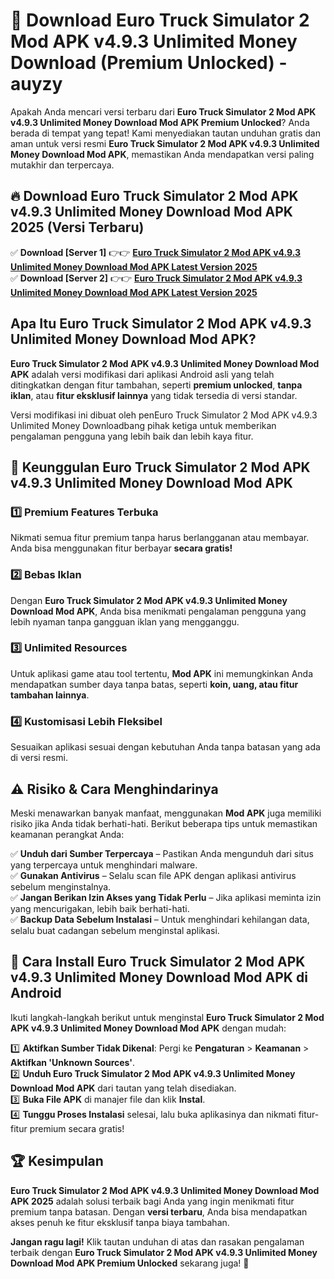 # 🎯 Download Euro Truck Simulator 2 Mod APK v4.9.3 Unlimited Money Download (Premium Unlocked) -  auyzy

Apakah Anda mencari versi terbaru dari **Euro Truck Simulator 2 Mod APK v4.9.3 Unlimited Money Download Mod APK Premium Unlocked**? Anda berada di tempat yang tepat! Kami menyediakan tautan unduhan gratis dan aman untuk versi resmi **Euro Truck Simulator 2 Mod APK v4.9.3 Unlimited Money Download Mod APK**, memastikan Anda mendapatkan versi paling mutakhir dan terpercaya.

## 🔥 Download Euro Truck Simulator 2 Mod APK v4.9.3 Unlimited Money Download Mod APK 2025 (Versi Terbaru)

✅ **Download [Server 1]** 👉👉 [**Euro Truck Simulator 2 Mod APK v4.9.3 Unlimited Money Download Mod APK Latest Version 2025**](https://momento.my/?title=Euro_Truck_Simulator_2_Mod_APK_v4.9.3_Unlimited_Money_Download)  
✅ **Download [Server 2]** 👉👉 [**Euro Truck Simulator 2 Mod APK v4.9.3 Unlimited Money Download Mod APK Latest Version 2025**](https://momento.my/?title=Euro_Truck_Simulator_2_Mod_APK_v4.9.3_Unlimited_Money_Download)  

## Apa Itu Euro Truck Simulator 2 Mod APK v4.9.3 Unlimited Money Download Mod APK?

**Euro Truck Simulator 2 Mod APK v4.9.3 Unlimited Money Download Mod APK** adalah versi modifikasi dari aplikasi Android asli yang telah ditingkatkan dengan fitur tambahan, seperti **premium unlocked**, **tanpa iklan**, atau **fitur eksklusif lainnya** yang tidak tersedia di versi standar.

Versi modifikasi ini dibuat oleh penEuro Truck Simulator 2 Mod APK v4.9.3 Unlimited Money Downloadbang pihak ketiga untuk memberikan pengalaman pengguna yang lebih baik dan lebih kaya fitur.

## 🎯 Keunggulan Euro Truck Simulator 2 Mod APK v4.9.3 Unlimited Money Download Mod APK

### 1️⃣ Premium Features Terbuka
Nikmati semua fitur premium tanpa harus berlangganan atau membayar. Anda bisa menggunakan fitur berbayar **secara gratis!**

### 2️⃣ Bebas Iklan
Dengan **Euro Truck Simulator 2 Mod APK v4.9.3 Unlimited Money Download Mod APK**, Anda bisa menikmati pengalaman pengguna yang lebih nyaman tanpa gangguan iklan yang mengganggu.

### 3️⃣ Unlimited Resources
Untuk aplikasi game atau tool tertentu, **Mod APK** ini memungkinkan Anda mendapatkan sumber daya tanpa batas, seperti **koin, uang, atau fitur tambahan lainnya**.

### 4️⃣ Kustomisasi Lebih Fleksibel
Sesuaikan aplikasi sesuai dengan kebutuhan Anda tanpa batasan yang ada di versi resmi.

## ⚠️ Risiko & Cara Menghindarinya

Meski menawarkan banyak manfaat, menggunakan **Mod APK** juga memiliki risiko jika Anda tidak berhati-hati. Berikut beberapa tips untuk memastikan keamanan perangkat Anda:

✅ **Unduh dari Sumber Terpercaya** – Pastikan Anda mengunduh dari situs yang terpercaya untuk menghindari malware.  
✅ **Gunakan Antivirus** – Selalu scan file APK dengan aplikasi antivirus sebelum menginstalnya.  
✅ **Jangan Berikan Izin Akses yang Tidak Perlu** – Jika aplikasi meminta izin yang mencurigakan, lebih baik berhati-hati.  
✅ **Backup Data Sebelum Instalasi** – Untuk menghindari kehilangan data, selalu buat cadangan sebelum menginstal aplikasi.

## 📌 Cara Install Euro Truck Simulator 2 Mod APK v4.9.3 Unlimited Money Download Mod APK di Android

Ikuti langkah-langkah berikut untuk menginstal **Euro Truck Simulator 2 Mod APK v4.9.3 Unlimited Money Download Mod APK** dengan mudah:

1️⃣ **Aktifkan Sumber Tidak Dikenal**: Pergi ke **Pengaturan** > **Keamanan** > **Aktifkan 'Unknown Sources'**.  
2️⃣ **Unduh Euro Truck Simulator 2 Mod APK v4.9.3 Unlimited Money Download Mod APK** dari tautan yang telah disediakan.  
3️⃣ **Buka File APK** di manajer file dan klik **Instal**.  
4️⃣ **Tunggu Proses Instalasi** selesai, lalu buka aplikasinya dan nikmati fitur-fitur premium secara gratis!

## 🏆 Kesimpulan

**Euro Truck Simulator 2 Mod APK v4.9.3 Unlimited Money Download Mod APK 2025** adalah solusi terbaik bagi Anda yang ingin menikmati fitur premium tanpa batasan. Dengan **versi terbaru**, Anda bisa mendapatkan akses penuh ke fitur eksklusif tanpa biaya tambahan.

**Jangan ragu lagi!** Klik tautan unduhan di atas dan rasakan pengalaman terbaik dengan **Euro Truck Simulator 2 Mod APK v4.9.3 Unlimited Money Download Mod APK Premium Unlocked** sekarang juga! 🚀
